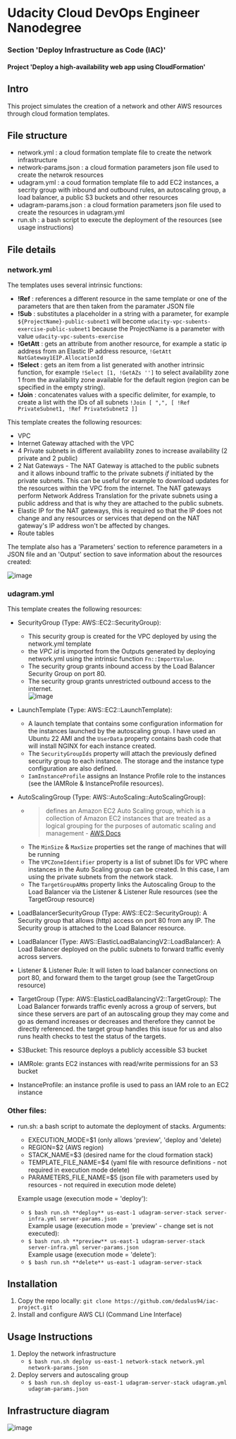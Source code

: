# Udacity Cloud DevOps Engineer Nanodegree
### Section 'Deploy Infrastructure as Code (IAC)'
#### Project 'Deploy a high-availability web app using CloudFormation'

## Intro

This project simulates the creation of a network and other AWS resources through cloud formation templates.

## File structure 

* network.yml : a cloud formation template file to create the network infrastructure
* network-params.json : a cloud formation parameters json file used to create the netwrok resources
* udagram.yml : a coud formation template file to add EC2 instances, a secrity group with inbound and outbound rules, an autoscaling group, a load balancer, a public S3 buckets and other resources
* udagram-params.json : a cloud formation parameters json file used to create the resources in udagram.yml
* run.sh : a bash script to execute the deployment of the resources (see usage instructions)

## File details
### network.yml 

The templates uses several intrinsic functions:
* **!Ref** : references a different resource in the same template or one of the parameters that are then taken from the paramater JSON file
* **!Sub** : substitutes a placeholder in a string with a parameter, for example ``${ProjectName}-public-subnet1`` will become ``udacity-vpc-subents-exercise-public-subnet1`` because the ProjectName is a parameter with value ``udacity-vpc-subents-exercise``
* **!GetAtt** : gets an attribute from another resource, for example a static ip address from an Elastic IP address resource, ``!GetAtt NatGateway1EIP.AllocationId``
* **!Select** : gets an item from a list generated with another intrinsic function, for example ``!Select [1, !GetAZs '']`` to select availability zone 1 from the availability zone available for the default region (region can be specified in the empty string).
* **!Join** : concatenates values with a specific delimiter, for example, to create a list with the IDs of all subnets ``!Join [ ",", [ !Ref PrivateSubnet1, !Ref PrivateSubnet2 ]]``

This template creates the following resources:

* VPC
* Internet Gateway attached with the VPC
* 4 Private subnets in different availability zones to increase availability (2 private and 2 public)
* 2 Nat Gateways - The NAT Gateway is attached to the public subnets and it allows inbound traffic to the private subnets *if* initiated by the private subnets. This can be useful for example to download updates for the resources within the VPC from the internet.
  The NAT gateways perform Network Address Translation for the private subnets using a public address and that is why they are attached to the public subnets.
* Elastic IP for the NAT gateways, this is required so that the IP does not change and any resources or services that depend on the NAT gateway's IP address won't be affected by changes.
* Route tables

The template also has a 'Parameters' section to reference parameters in a JSON file and an 'Output' section to save information about the resources created:

![image](https://github.com/dedalus94/iac-project/assets/49538048/2524a4f7-d54c-45a0-ae5e-a415cacbaf21)

### udagram.yml

This template creates the following resources:

* SecurityGroup (Type: AWS::EC2::SecurityGroup):
  * This security group is created for the VPC deployed by using the network.yml template
  * the *VPC id* is imported from the Outputs generated by deploying network.yml using the intrinsic function `Fn::ImportValue`.
  * The security group grants inbound access by the Load Balancer Security Group on port 80.
  * The security group grants unrestricted outbound access to the internet. <br> ![image](https://github.com/dedalus94/iac-project/assets/49538048/59e6bcb1-03e5-4ce6-9c20-3f59c0bc82ec)

* LaunchTemplate (Type: AWS::EC2::LaunchTemplate):
  * A launch template that contains some configuration information for the instances launched by the autoscaling group. I have used an Ubuntu 22 AMI and the `UserData` property contains bash code that will install NGINX for each instance created.
  * The `SecurityGroupIds` property will attach the previously defined security group to each instance. The storage and the instance type configuration are also defined.
  * `IamInstanceProfile` assigns an Instance Profile role to the instances (see the IAMRole & InstanceProfile resources).

* AutoScalingGroup (Type: AWS::AutoScaling::AutoScalingGroup):
  * > defines an Amazon EC2 Auto Scaling group, which is a collection of Amazon EC2 instances that are treated as a logical grouping for the purposes of automatic scaling and management - [AWS Docs](https://docs.aws.amazon.com/AWSCloudFormation/latest/UserGuide/aws-resource-autoscaling-autoscalinggroup.html)
  * The `MinSize` & `MaxSize` properties set the range of machines that will be running
  * The `VPCZoneIdentifier` property is a list of subnet IDs for VPC where instances in the Auto Scaling group can be created. In this case, I am using the private subnets from the network stack.
  * The `TargetGroupARNs` property links the Autoscaling Group to the Load Balancer via the Listener & Listener Rule resources (see the TargetGroup resource)
    
* LoadBalancerSecurityGroup (Type: AWS::EC2::SecurityGroup): A Security group that allows (http) access on port 80 from any IP. The Security group is attached to the Load Balancer resource.
  
* LoadBalancer (Type: AWS::ElasticLoadBalancingV2::LoadBalancer): A Load Balancer deployed on the public subnets to forward traffic evenly across servers.
  
* Listener & Listener Rule: It will listen to load balancer connections on port 80, and forward them to the target group (see the TargetGroup resource)
  
* TargetGroup (Type: AWS::ElasticLoadBalancingV2::TargetGroup): The Load Balancer forwards traffic evenly across a group of servers, but since these servers are part of an autoscaling group they may come and go as demand increases or decreases and therefore they cannot be directly referenced. the target group handles this issue for us and also runs health checks to test the status of the targets.
  
* S3Bucket: This resource deploys a publicly accessible S3 bucket
  
* IAMRole: grants EC2 instances with read/write permissions for an S3 bucket
  
* InstanceProfile: an instance profile is used to pass an IAM role to an EC2 instance

  
### Other files:

- run.sh: a bash script to automate the deployment of stacks.
  Arguments:
  
  - EXECUTION_MODE=$1 (only allows 'preview', 'deploy and 'delete)
  - REGION=$2 (AWS region)
  - STACK_NAME=$3 (desired name for the cloud formation stack)
  - TEMPLATE_FILE_NAME=$4 (yaml file with resource definitions - not required in execution mode delete)
  - PARAMETERS_FILE_NAME=$5 (json file with parameters used by resources - not required in execution mode delete)
 
  Example usage (execution mode = 'deploy'):
  - `$ bash run.sh **deploy** us-east-1 udagram-server-stack server-infra.yml server-params.json` <br>
  Example usage (execution mode = 'preview' - change set is not executed):
  - `$ bash run.sh **preview** us-east-1 udagram-server-stack server-infra.yml server-params.json` <br>
  Example usage (execution mode = 'delete'):
  - `$ bash run.sh **delete** us-east-1 udagram-server-stack`
 



## Installation 
1. Copy the repo locally: `git clone https://github.com/dedalus94/iac-project.git`
2. Install and configure AWS CLI (Command Line Interface)

## Usage Instructions 

1. Deploy the network infrastructure
   - `$ bash run.sh deploy us-east-1 network-stack network.yml network-params.json`
3. Deploy servers and autoscaling group
   - `$ bash run.sh deploy us-east-1 udagram-server-stack udagram.yml udagram-params.json`
   
## Infrastructure diagram

![image](https://github.com/dedalus94/cloud-formation-IAC-scripts/assets/49538048/f00ec782-c634-4b69-8330-cb466971ce07)


